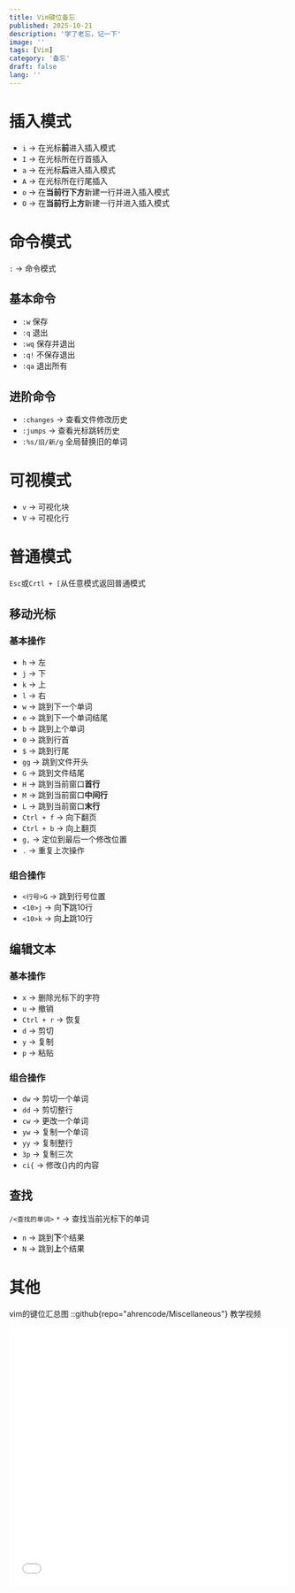 ```yaml
---
title: Vim键位备忘
published: 2025-10-21
description: '学了老忘，记一下'
image: ''
tags: [Vim]
category: '备忘'
draft: false
lang: ''
---
```


# 插入模式
- `i` → 在光标**前**进入插入模式
- `I` → 在光标所在行首插入
- `a` → 在光标**后**进入插入模式
- `A` → 在光标所在行尾插入
- `o` → 在**当前行下方**新建一行并进入插入模式
- `O` → 在**当前行上方**新建一行并进入插入模式

# 命令模式
`:` → 命令模式
## 基本命令
- `:w` 保存
- `:q` 退出
- `:wq` 保存并退出
- `:q!` 不保存退出
- `:qa` 退出所有
## 进阶命令
- `:changes` → 查看文件修改历史
- `:jumps` → 查看光标跳转历史
- `:%s/旧/新/g` 全局替换旧的单词

# 可视模式
- `v` → 可视化块
- `V` → 可视化行

# 普通模式
`Esc`或`Crtl + [`从任意模式返回普通模式
## 移动光标
### 基本操作
- `h` → 左
- `j` → 下
- `k` → 上
- `l` → 右
- `w` → 跳到下一个单词
- `e` → 跳到下一个单词结尾
- `b` → 跳到上个单词
- `0` → 跳到行首
- `$` → 跳到行尾
- `gg` → 跳到文件开头
- `G` → 跳到文件结尾
- `H` → 跳到当前窗口**首行**
- `M` → 跳到当前窗口**中间行**
- `L` → 跳到当前窗口**末行**
- `Ctrl + f` → 向下翻页
- `Ctrl + b` → 向上翻页
- `g,` → 定位到最后一个修改位置
- `.` → 重复上次操作
### 组合操作
- `<行号>G` → 跳到行号位置
- `<10>j` → 向**下**跳10行
- `<10>k` → 向**上**跳10行
## 编辑文本
### 基本操作
- `x` → 删除光标下的字符
- `u` → 撤销
- `Ctrl + r` → 恢复
- `d` → 剪切
- `y` → 复制
- `p` → 粘贴
### 组合操作
- `dw` → 剪切一个单词
- `dd` → 剪切整行
- `cw` → 更改一个单词
- `yw` → 复制一个单词
- `yy` → 复制整行
- `3p` → 复制三次
- `ci{` → 修改{}内的内容

## 查找
`/<查找的单词>`
`*` → 查找当前光标下的单词
- `n` → 跳到**下**个结果
- `N` → 跳到**上**个结果

# 其他
vim的键位汇总图
::github{repo="ahrencode/Miscellaneous"}
教学视频
<iframe width="100%" height="468" src="//player.bilibili.com/player.html?bvid=BV13t4y1t7Wg&p=1" scrolling="no" border="0" frameborder="no" framespacing="0" allowfullscreen="true"> </iframe>



 
 
 
 

